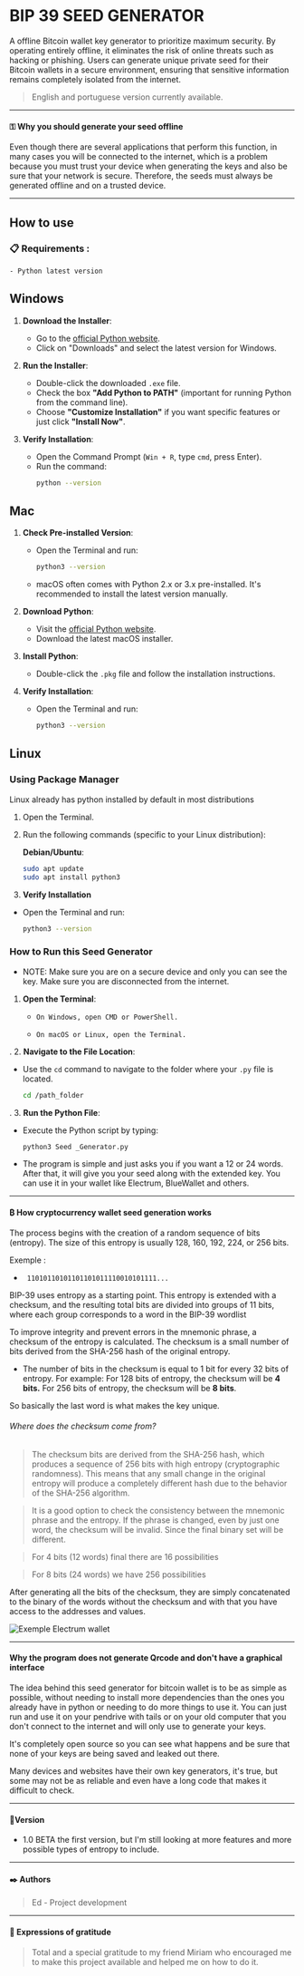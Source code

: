 # BIP 39 SEED GENERATOR

A offline Bitcoin wallet key generator to prioritize maximum security. By operating entirely offline, it eliminates the risk of online threats such as hacking or phishing. Users can generate unique private seed for their Bitcoin wallets in a secure environment, ensuring that sensitive information remains completely isolated from the internet.

>English and portuguese version currently available.
---

#### ⚿ Why you should generate your seed offline

Even though there are several applications that perform this function, in many cases you will be connected to the internet, which is a problem because you must trust your device when generating the keys and also be sure that your network is secure. Therefore, the seeds must always be generated offline and on a trusted device.

---

## How to use

### 📋 Requirements :

    - Python latest version

## Windows

1. **Download the Installer**:  
   - Go to the [official Python website](https://www.python.org).
   - Click on "Downloads" and select the latest version for Windows.

2. **Run the Installer**:  
   - Double-click the downloaded `.exe` file.
   - Check the box **"Add Python to PATH"** (important for running Python from the command line).
   - Choose **"Customize Installation"** if you want specific features or just click **"Install Now"**.


3. **Verify Installation**:  
   - Open the Command Prompt (`Win + R`, type `cmd`, press Enter).
   - Run the command:  
     ```sh
     python --version
     ```


## Mac

1. **Check Pre-installed Version**:  
   - Open the Terminal and run:  
     ```sh
     python3 --version
     ```
   - macOS often comes with Python 2.x or 3.x pre-installed. It's recommended to install the latest version manually.

2. **Download Python**:  
   - Visit the [official Python website](https://www.python.org).
   - Download the latest macOS installer.

3. **Install Python**:  
   - Double-click the `.pkg` file and follow the installation instructions.

4. **Verify Installation**:  
   - Open the Terminal and run:  
     ```sh
     python3 --version
     ```


## Linux

### Using Package Manager
Linux already has python installed by default in most distributions
1. Open the Terminal.
2. Run the following commands (specific to your Linux distribution):

   **Debian/Ubuntu**:
   ```sh
   sudo apt update
   sudo apt install python3

3. **Verify Installation**
 - Open the Terminal and run:
     ```sh
     python3 --version


### How to Run this Seed Generator

- NOTE: Make sure you are on a secure device and only you can see the key. Make sure you are disconnected from the internet.
1. **Open the Terminal**:
   -     On Windows, open CMD or PowerShell. 
   -     On macOS or Linux, open the Terminal.

. 
2. **Navigate to the File Location**:
   - Use the `cd` command to navigate to the folder where your `.py` file is located.
     ```sh
     cd /path_folder
     ```

. 
3. **Run the Python File**:
   - Execute the Python script by typing:
     ```sh
     python3 Seed _Generator.py
     ```  

- The program is simple and just asks you if you want a 12 or 24 words.  
After that, it will give you your seed along with the extended key. You can use it in your wallet like Electrum, BlueWallet and others.
---

#### ₿ How cryptocurrency wallet seed generation works

The process begins with the creation of a random sequence of bits (entropy). The size of this entropy is usually 128, 160, 192, 224, or 256 bits.

Exemple : 

-      11010110101101101011110010101111...


BIP-39 uses entropy as a starting point. This entropy is extended with a checksum, and the resulting total bits are divided into groups of 11 bits, where each group corresponds to a word in the BIP-39 wordlist


To improve integrity and prevent errors in the mnemonic phrase, a checksum of the entropy is calculated. The checksum is a small number of bits derived from the SHA-256 hash of the original entropy. 

- The number of bits in the checksum is equal to 1 bit for every 32 bits of entropy. For example: For 128 bits of entropy, the checksum will be **4 bits.** For 256 bits of entropy, the checksum will be **8 bits**.

So basically the last word is what makes the key unique.

###### Where does the checksum come from?

> The checksum bits are derived from the SHA-256 hash, which produces a sequence of 256 bits with high entropy (cryptographic randomness). This means that any small change in the original entropy will produce a completely different hash due to the behavior of the SHA-256 algorithm.

> It is a good option to check the consistency between the mnemonic phrase and the entropy. If the phrase is changed, even by just one word, the checksum will be invalid. Since the final binary set will be different.

> For 4 bits (12 words) final there are 16 possibilities

>For 8 bits (24 words) we have 256 possibilities



After generating all the bits of the checksum, they are simply concatenated to the binary of the words without the checksum and with that you have access to the addresses and values.


![Exemple Electrum wallet](https://upload.wikimedia.org/wikipedia/commons/f/fc/Capture-Electrum.png)

---
#### Why the program does not generate Qrcode and don't have a graphical interface

The idea behind this seed generator for bitcoin wallet is to be as simple as possible, without needing to install more dependencies than the ones you already have in python or needing to do more things to use it. You can just run and use it on your pendrive with tails or on your old computer that you don't connect to the internet and will only use to generate your keys.

It's completely open source so you can see what happens and be sure that none of your keys are being saved and leaked out there.

Many devices and websites have their own key generators, it's true, but some may not be as reliable and even have a long code that makes it difficult to check.

---

#### 📌Version
- 1.0 BETA the first version, but I'm still looking at more features and more possible types of entropy to include.

---

#### ✒️ Authors

> Ed - Project development 

---
#### 🎁 Expressions of gratitude

>Total and a special gratitude to my friend Miriam who encouraged me to make this project available and helped me on how to do it.




